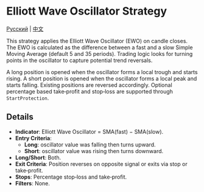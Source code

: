 # Elliott Wave Oscillator Strategy
[Русский](README_ru.md) | [中文](README_cn.md)

This strategy applies the Elliott Wave Oscillator (EWO) on candle closes. The EWO is calculated as the difference between a fast and a slow Simple Moving Average (default 5 and 35 periods). Trading logic looks for turning points in the oscillator to capture potential trend reversals.

A long position is opened when the oscillator forms a local trough and starts rising. A short position is opened when the oscillator forms a local peak and starts falling. Existing positions are reversed accordingly. Optional percentage based take‑profit and stop‑loss are supported through `StartProtection`.

## Details

- **Indicator**: Elliott Wave Oscillator = SMA(fast) − SMA(slow).
- **Entry Criteria**:
  - **Long**: oscillator value was falling then turns upward.
  - **Short**: oscillator value was rising then turns downward.
- **Long/Short**: Both.
- **Exit Criteria**: Position reverses on opposite signal or exits via stop or take‑profit.
- **Stops**: Percentage stop‑loss and take‑profit.
- **Filters**: None.
